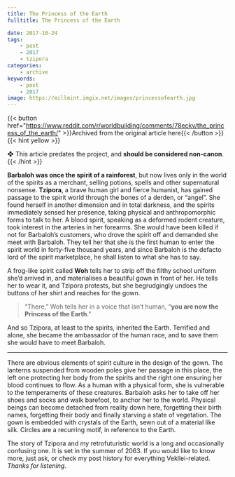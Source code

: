 ```yaml
---
title: The Princess of the Earth
fulltitle: The Princess of the Earth

date: 2017-10-24
tags:
    - post
    - 2017
    - tzipora
categories:
    - archive
keywords:
    - post
    - 2017
image: https://millmint.imgix.net/images/princessofearth.jpg
---
```

{{< button href="https://www.reddit.com/r/worldbuilding/comments/78eckv/the_princess_of_the_earth/" >}}Archived from the original article here{{< /button >}}
{{< hint yellow >}}

❖ This article predates the project, and **should be considered non-canon**.
{{< /hint >}}

**Barbaloh was once the spirit of a rainforest**, but now lives only in the world of the spirits as a merchant, selling potions, spells and other supernatural nonsense. **Tzipora**, a brave human girl and fierce humanist, has gained passage to the spirit world through the bones of a derden, or “angel”. She found herself in another dimension and in total darkness, and the spirits immediately sensed her presence, taking physical and anthropomorphic forms to talk to her. A blood spirit, speaking as a deformed rodent creature, took interest in the arteries in her forearms. She would have been killed if not for Barbaloh’s customers, who drove the spirit off and demanded she meet with Barbaloh. They tell her that she is the first human to enter the spirit world in forty-five thousand years, and since Barbaloh is the defacto lord of the spirit marketplace, he shall listen to what she has to say.

A frog-like spirit called **Woh** tells her to strip off the filthy school uniform she’d arrived in, and materialises a beautiful gown in front of her. He tells her to wear it, and Tzipora protests, but she begrudgingly undoes the buttons of her shirt and reaches for the gown.

>“There,” Woh tells her in a voice that isn’t human, “**you are now the Princess of the Earth**.”

And so Tzipora, at least to the spirits, inherited the Earth. Terrified and alone, she became the ambassador of the human race, and to save them she would have to meet Barbaloh.

*****

There are obvious elements of spirit culture in the design of the gown. The lanterns suspended from wooden poles give her passage in this place, the left one protecting her body from the spirits and the right one ensuring her blood continues to flow. As a human with a physical form, she is vulnerable to the temperaments of these creatures. Barbaloh asks her to take off her shoes and socks and walk barefoot, to anchor her to the world. Physical beings can become detached from reality down here, forgetting their birth names, forgetting their body and finally starving a state of vegetation. The gown is embedded with crystals of the Earth, sewn out of a material like silk. Circles are a recurring motif, in reference to the Earth.

The story of Tzipora and my retrofuturistic world is a long and occasionally confusing one. It is set in the summer of 2063. If you would like to know more, just ask, or check my post history for everything Vekllei-related. *Thanks for listening*.
